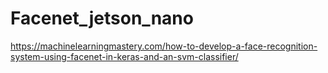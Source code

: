 # Facenet_jetson_nano
https://machinelearningmastery.com/how-to-develop-a-face-recognition-system-using-facenet-in-keras-and-an-svm-classifier/
